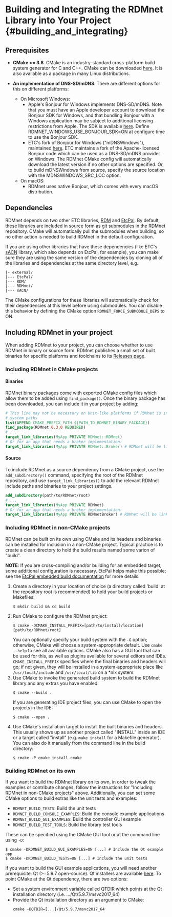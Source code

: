 # Building and Integrating the RDMnet Library into Your Project         {#building_and_integrating}

## Prerequisites

* **CMake >= 3.8**. CMake is an industry-standard cross-platform build system generator for C and
  C++. CMake can be downloaded [here](https://cmake.org/download). It is also available as a
  package in many Linux distributions.

* **An implementation of DNS-SD/mDNS**.
  There are different options for this on different platforms:
  + On Microsoft Windows:
    - Apple's Bonjour for Windows implements DNS-SD/mDNS. Note that you must have an Apple
      developer account to download the Bonjour SDK for Windows, and that bundling Bonjour with a
      Windows application may be subject to additional licensing restrictions from Apple. The SDK
      is available [here](https://developer.apple.com/bonjour/). Define
      RDMNET_WINDOWS_USE_BONJOUR_SDK=ON at configure time to use the Bonjour SDK.
    - ETC's fork of Bonjour for Windows ("mDNSWindows"), maintained
      [here](https://github.com/ETCLabs/mDNSWindows). ETC maintains a fork of the Apache-licensed
      Bonjour code which can be used as a DNS-SD/mDNS provider on Windows. The RDMnet CMake config
      will automatically download the latest version if no other options are specified. Or, to
      build mDNSWindows from source, specify the source location with the MDNSWINDOWS_SRC_LOC
      option.
  + On macOS:
    - RDMnet uses native Bonjour, which comes with every macOS distribution.

## Dependencies

RDMnet depends on two other ETC libraries, [RDM](https://github.com/ETCLabs/RDM) and 
[EtcPal](https://github.com/ETCLabs/EtcPal). By default, these libraries are included in source
form as git submodules in the RDMnet repository. CMake will automatically pull the submodules when
building, so no other action is needed to build RDMnet in the default configuration.

If you are using other libraries that have these dependencies (like ETC's
[sACN](https://github.com/ETCLabs/sACN) library, which also depends on EtcPal, for example), you
can make sure they are using the same version of the dependencies by cloning all of the libraries
and dependencies at the same directory level, e.g.:

```
|- external/
|--- EtcPal/
|--- RDM/
|--- RDMnet/
|--- sACN/
```

The CMake configurations for these libraries will automatically check for their dependencies at
this level before using submodules. You can disable this behavior by defining the CMake option
`RDMNET_FORCE_SUBMODULE_DEPS` to ON.

## Including RDMnet in your project

When adding RDMnet to your project, you can choose whether to use RDMnet in binary or source form.
RDMnet publishes a small set of built binaries for specific platforms and toolchains to its
[Releases page](https://github.com/ETCLabs/RDMnet/releases).

### Including RDMnet in CMake projects

#### Binaries

RDMnet binary packages come with exported CMake config files which allow them to be added using
`find_package()`. Once the binary package has been downloaded, you can include it in your project
by adding:

```cmake
# This line may not be necessary on Unix-like platforms if RDMnet is installed in your standard
# system paths
list(APPEND CMAKE_PREFIX_PATH ${PATH_TO_RDMNET_BINARY_PACKAGE})
find_package(RDMnet 0.3.0 REQUIRED)
# ...
target_link_libraries(MyApp PRIVATE RDMnet::RDMnet)
# Or for an app that needs a broker implementation:
target_link_libraries(MyApp PRIVATE RDMnet::Broker) # RDMnet will be linked transitively
```

#### Source

To include RDMnet as a source dependency from a CMake project, use the `add_subdirectory()`
command, specifying the root of the RDMnet repository, and use `target_link_libraries()` to add the
relevant RDMnet include paths and binaries to your project settings.

```cmake
add_subdirectory(path/to/RDMnet/root)
# ...
target_link_libraries(MyApp PRIVATE RDMnet)
# Or for an app that needs a broker implementation:
target_link_libraries(MyApp PRIVATE RDMnetBroker) # RDMnet will be linked transitively
```

### Including RDMnet in non-CMake projects

RDMnet can be built on its own using CMake and its headers and binaries can be installed for
inclusion in a non-CMake project. Typical practice is to create a clean directory to hold the build
results named some varion of "build".

**NOTE**: If you are cross-compiling and/or building for an embedded target, some additional
configuration is necessary. EtcPal helps make this possible; see the 
[EtcPal embedded build documentation](https://etclabs.github.io/EtcPalDocs/head/building_for_embedded.html)
for more details.

1. Create a directory in your location of choice (a directory called 'build' at the repository root
   is recommended) to hold your build projects or Makefiles:
   ```
   $ mkdir build && cd build
   ```
2. Run CMake to configure the RDMnet project:
   ```
   $ cmake -DCMAKE_INSTALL_PREFIX=[path/to/install/location] [path/to/RDMnet/root]
   ```
   You can optionally specify your build system with the `-G` option; otherwise, CMake will choose
   a system-appropriate default. Use `cmake --help` to see all available options. CMake also has a
   GUI tool that can be used for this, as well as plugins available for several editors and IDEs.
   `CMAKE_INSTALL_PREFIX` specifies where the final binaries and headers will go; if not given,
   they will be installed in a system-appropriate place like `/usr/local/include` and
   `/usr/local/lib` on a *nix system.
3. Use CMake to invoke the generated build system to build the RDMnet library and any extras you
   have enabled:
   ```
   $ cmake --build .
   ```
   If you are generating IDE project files, you can use CMake to open the projects in the IDE:
   ```
   $ cmake --open .
   ```
4. Use CMake's installation target to install the built binaries and headers. This usually shows up
   as another project called "INSTALL" inside an IDE or a target called "install" (e.g.
   `make install` for a Makefile generator). You can also do it manually from the command line in
   the build directory:
   ```
   $ cmake -P cmake_install.cmake
   ```

### Building RDMnet on its own

If you want to build the RDMnet library on its own, in order to tweak the examples or contribute
changes, follow the instructions for "Including RDMnet in non-CMake projects" above. Additionally,
you can set some CMake options to build extras like the unit tests and examples:
* `RDMNET_BUILD_TESTS`: Build the unit tests
* `RDMNET_BUILD_CONSOLE_EXAMPLES`: Build the console example applications
* `RDMNET_BUILD_GUI_EXAMPLES`: Build the controller GUI example
* `RDMNET_BUILD_TEST_TOOLS`: Build the library test tools

These can be specified using the CMake GUI tool or at the command line using `-D`:
```
$ cmake -DRDMNET_BUILD_GUI_EXAMPLES=ON [...] # Include the Qt example app
$ cmake -DRDMNET_BUILD_TESTS=ON [...] # Include the unit tests
```

If you want to build the GUI example applications, you will need another prerequisite:
Qt (>=5.9.7 open-source). Qt installers are available [here](https://www.qt.io/download). To point
CMake at the Qt dependency, there are two options:
  + Set a system environment variable called QTDIR which points at the Qt installation directory
    (i.e. .../Qt/5.9.7/msvc2017_64)
  + Provide the Qt installation directory as an argument to CMake:
    ```
    cmake -DQTDIR=[...]/Qt/5.9.7/msvc2017_64
    ```
